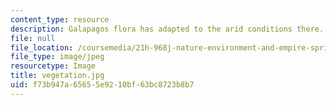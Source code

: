 ```yaml
---
content_type: resource
description: Galapagos flora has adapted to the arid conditions there.
file: null
file_location: /coursemedia/21h-968j-nature-environment-and-empire-spring-2010/f73b947a65655e9210bf63bc8723b8b7_vegetation.jpg
file_type: image/jpeg
resourcetype: Image
title: vegetation.jpg
uid: f73b947a-6565-5e92-10bf-63bc8723b8b7
---
```

